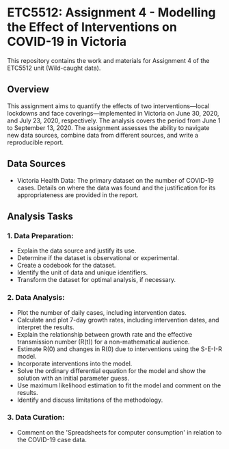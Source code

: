 # ETC5512: Assignment 4 - Modelling the Effect of Interventions on COVID-19 in Victoria

This repository contains the work and materials for Assignment 4 of the ETC5512 unit (Wild-caught data).

## Overview
This assignment aims to quantify the effects of two interventions—local lockdowns and face coverings—implemented in Victoria on June 30, 2020, and July 23, 2020, respectively. The analysis covers the period from June 1 to September 13, 2020. The assignment assesses the ability to navigate new data sources, combine data from different sources, and write a reproducible report.

## Data Sources

- Victoria Health Data: The primary dataset on the number of COVID-19 cases. Details on where the data was found and the justification for its appropriateness are provided in the report.

## Analysis Tasks
### **1. Data Preparation:**

- Explain the data source and justify its use.
- Determine if the dataset is observational or experimental.
- Create a codebook for the dataset.
- Identify the unit of data and unique identifiers.
- Transform the dataset for optimal analysis, if necessary.

### **2. Data Analysis:**

- Plot the number of daily cases, including intervention dates.
- Calculate and plot 7-day growth rates, including intervention dates, and interpret the results.
- Explain the relationship between growth rate and the effective transmission number (R(t)) for a non-mathematical audience.
- Estimate R(0) and changes in R(0) due to interventions using the S-E-I-R model.
- Incorporate interventions into the model.
- Solve the ordinary differential equation for the model and show the solution with an initial parameter guess.
- Use maximum likelihood estimation to fit the model and comment on the results.
- Identify and discuss limitations of the methodology.

### **3. Data Curation:**

- Comment on the 'Spreadsheets for computer consumption' in relation to the COVID-19 case data.
